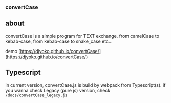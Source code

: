 ### convertCase

## about
convertCase is a simple program for TEXT exchange. 
from camelCase to kebab-case, from kebab-case to snake_case etc...

demo [https://djyoko.github.io/convertCase/](https://djyoko.github.io/convertCase/)

## Typescript
in current version, convertCase.js  is build by webpack from Typescript(s).
if you wanna check Legacy (pure js) version, check `/docs/convertCase_legacy.js`